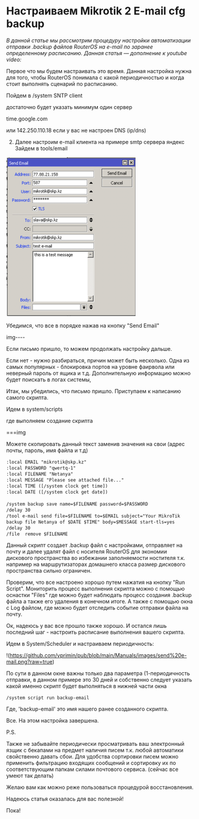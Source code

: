 # Настраиваем Mikrotik 2 E-mail cfg backup

*В данной статье мы рассмотрим процедуру настройки автоматизации отправки .backup файлов RouterOS на e-mail по заранее определенному расписанию. Данная статья — дополнение к youtube video:*
 
 Первое что мы будем настраивать это время. Данная настройка нужна для того, чтобы RouterOS понимала с какой периодичностью и когда стоит выполнять сценарий по расписанию.

Пойдем в 
 /system SNTP client

достаточно будет указать минимум один сервер

time.google.com

или 142.250.110.18 если у вас не настроен DNS (ip/dns)

2. Далее настроим e-mail клиента на примере smtp сервера яндекс
Зайдем в tools/email

![](https://raw.githubusercontent.com/vprimin/pub/main/Manuals/images/send%20e-mail.png)

Убедимся, что все в порядке  нажав на кнопку "Send Email" 

img----

Если письмо пришло, то можем продолжать настройку дальше. 

Если нет - нужно разбираться, причин может быть несколько. Одна из самых популярных - блокировка портов на уровне фаирвола или неверный пароль от ящика и т.д. Дополнительную информацию можно будет поискать в логах системы,

Итак, мы убедились,  что письмо пришло. Приступаем к написанию самого скрипта.

Идем в system/scripts 

где выполняем создание скрипта

===img

Можете скопировать данный текст заменив значения на свои 
(адрес почты, пароль, имя файла и т.д)

```
:local EMAIL "mikrotik@skp.kz"
:local PASSWORD "qwertq-1"
:local FILENAME "Netanya"
:local MESSAGE "Please see attached file..."
:local TIME ([/system clock get time])
:local DATE ([/system clock get date])

/system backup save name=$FILENAME password=$PASSWORD
/delay 30
/tool e-mail send file=$FILENAME to=$EMAIL subject="Your MikroTik backup file Netanya of $DATE $TIME" body=$MESSAGE start-tls=yes
/delay 30
/file  remove $FILENAME
```
Данный скрипт создает .backup файл с настройками, отправляет на почту и далее удалят файл с носителя RouterOS для экономии дискового пространства во избежании заполняемости ностителя т.к. например на маршрутизаторах домашнего класса размер дискового пространства сильно ограничен.


Проверим, что все настроено хорошо путем нажатия на кнопку "Run Script". Мониторить процесс выполнения скрипта можно с помощью оснастки "Files" где можно будет наблюдать процесс создания .backup файла а также его удаления в конечном итоге. А также с помощью окна с Log файлом, где можно будет отследить событие отправки файла на почту.

Ок, надеюсь у вас все прошло также хорошо. И остался лишь последний шаг - настроить расписание выполнения вашего скрипта. 

Идем в System/Scheduler и настраиваем периодичность:


!(https://github.com/vprimin/pub/blob/main/Manuals/images/send%20e-mail.png?raw=true)

По сути в данном окне важны только два параметра (1-периодичность отправки, в данном примере это 30 дней и собственно следует указать какой именно скрипт будет выполняться в нижней части окна 

```
/system script run backup-email
```
Где, 'backup-email' это имя нашего ранее созданного скрипта.

Все. На этом настройка завершена.

P.S.

Также не забывайте периодически просматривать ваш электронный язщик с бекапами на предмет наличия писем т.к. любой автоматики свойственно давать сбои. Для удобства сортировки писем можно применить фильтрацию входящих сообщений и сортировку их по соответствующим папкам силами почтового сервиса. (сейчас все умеют так делать)

Желаю вам как можно реже пользоваться процедурой восстановления.

Надеюсь статья оказалась для вас полезной!

Пока!
